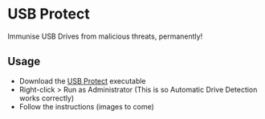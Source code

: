 # USB Protect
Immunise USB Drives from malicious threats, permanently! 

## Usage
* Download the [USB Protect](https://github.com/amakvana/USB-Protect/releases/download/v1.0/USB-Protect.exe) executable 
* Right-click > Run as Administrator (This is so Automatic Drive Detection works correctly)
* Follow the instructions (images to come)
